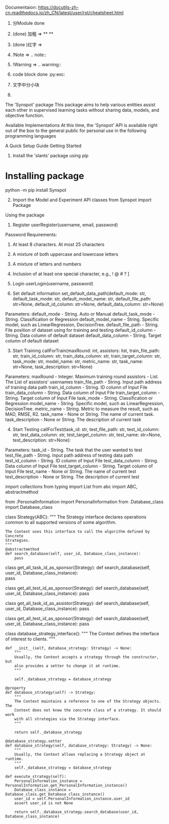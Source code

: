 Documentaion:
https://docutils-zh-cn.readthedocs.io/zh_CN/latest/user/rst/cheatsheet.html
1. 分Module done
2. (done) 加粗 => ** **
3. (done )红字 => `` ``
4. !Note => .. note::
5. !Warning => .. warning:: 
6. code block done :py:exc:` `
7. 文字中分小块 

1. 
The 'Synspot' package
This package aims to help various entities assist each other in supervised learning tasks without sharing data, models, and objective function. 

Available Implementations
At this time, the 'Synspot' API is available right out of the box to the general public for personal use in the following programming languages

A Quick Setup Guide
Getting Started

1. Install the 'slants' package using pip
# Installing package
python -m pip install Synspot

2. Import the Model and Experiment API classes
from Synspot import Package

Using the package
1. Register
userRegister(username, email, password)

Password Requirements:
1. At least 8 characters. At most 25 characters
2. A mixture of both uppercase and lowercase letters
3. A mixture of letters and numbers
4. Inclusion of at least one special character, e.g., ! @ # ? ]

2. Login
userLogin(username, password)

3. Set default information
set_default_data_path(default_mode: str, default_task_mode: str, default_model_name: str, default_file_path: str=None, default_id_column: str=None, default_data_column: str=None)

Parameters:
    default_mode - String. Auto or Manual
    default_task_mode - String. Classification or Regression
    default_model_name - String. Specific model, such as LinearRegression, DecisionTree.
    default_file_path - String. File position of dataset using for training and testing
    default_id_column - String. Data column of default dataset
    default_data_column - String. Target column of default dataset

3. Start Training
callForTrain(maxRound: int, assistors: list, train_file_path: str, train_id_column: str, train_data_column: str, train_target_column: str, task_mode: str, model_name: str, metric_name: str, task_name: str=None, task_description: str=None)

Parameters:
    maxRound - Integer. Maximum training round
    assistors - List. The List of assistors' usernames
    train_file_path - String. Input path address of training data path
    train_id_column - String. ID column of Input File
    train_data_column - String. Data column of Input File
    train_target_column - String. Target column of Input File
    task_mode - String. Classification or Regression
    model_name - String. Specific model, such as LinearRegression, DecisionTree.
    metric_name - String. Metric to measure the result, such as MAD, RMSE, R2.
    task_name - None or String. The name of current task.
    task_description - None or String. The description of current task

4. Start Testing
callForTest(task_id: str, test_file_path: str, test_id_column: str, test_data_column: str, 
            test_target_column: str, test_name: str=None, test_description: str=None):

Parameters:
    task_id - String. The task that the user wanted to test
    test_file_path - String. Input path address of testing data path
    test_id_column - String. ID column of Input File
    test_data_column - String. Data column of Input File
    test_target_column - String. Target column of Input File
    test_name - None or String. The name of current test
    test_description - None or String. The description of current test






import collections
from typing import List
from abc import ABC, abstractmethod

from .PersonalInformation import PersonalInformation
from .Database_class import Database_class

class Strategy(ABC):
    """
    The Strategy interface declares operations common to all supported versions
    of some algorithm.

    The Context uses this interface to call the algorithm defined by Concrete
    Strategies.
    """
    @abstractmethod
    def search_database(self, user_id, Database_class_instance):
        pass

class get_all_task_id_as_sponsor(Strategy):
    def search_database(self, user_id, Database_class_instance):   
        pass

class get_all_test_id_as_sponsor(Strategy):
    def search_database(self, user_id, Database_class_instance):
        pass

class get_all_task_id_as_assistor(Strategy):
    def search_database(self, user_id, Database_class_instance):
        pass

class get_all_test_id_as_sponsor(Strategy):
    def search_database(self, user_id, Database_class_instance):
        pass

class database_strategy_interface():
    """
    The Context defines the interface of interest to clients.
    """

    def __init__(self, database_strategy: Strategy) -> None:
        """
        Usually, the Context accepts a strategy through the constructor, but
        also provides a setter to change it at runtime.
        """

        self._database_strategy = database_strategy

    @property
    def database_strategy(self) -> Strategy:
        """
        The Context maintains a reference to one of the Strategy objects. The
        Context does not know the concrete class of a strategy. It should work
        with all strategies via the Strategy interface.
        """

        return self._database_strategy

    @database_strategy.setter
    def database_strategy(self, database_strategy: Strategy) -> None:
        """
        Usually, the Context allows replacing a Strategy object at runtime.
        """
        self._database_strategy = database_strategy

    def execute_strategy(self):
        PersonalInformation_instance = PersonalInformation.get_PersonalInformation_instance()
        Database_class_instance = Database_class.get_Database_class_instance()
        user_id = self.PersonalInformation_instance.user_id
        assert user_id is not None

        return self._database_strategy.search_database(user_id, Database_class_instance)



